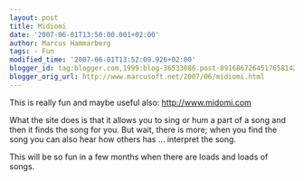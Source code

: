 ```yaml
---
layout: post
title: Midiomi
date: '2007-06-01T13:50:00.001+02:00'
author: Marcus Hammarberg
tags: - Fun
modified_time: '2007-06-01T13:52:09.926+02:00'
blogger_id: tag:blogger.com,1999:blog-36533086.post-8916867264517658142
blogger_orig_url: http://www.marcusoft.net/2007/06/midiomi.html
---
```


This
is really fun and maybe useful also: <http://www.midomi.com>

What the site does is that it allows you to sing or hum a part of a song
and then it finds the song for you. But wait, there is more; when you
find the song you can also hear how others has ... interpret the song.

This will be so fun in a few months when there are loads and loads of
songs.
